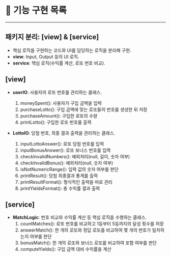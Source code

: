 # 🚀 기능 구현 목록

---
## **패키지 분리**: [view] & [service]
- 핵심 로직을 구현하는 코드와 UI를 담당하는 로직을 분리해 구현.
- **view**: Input, Output 등의 UI 로직.
- **service**: 핵심 로직(수익률 계산, 로또 번호 비교).

## [view]
- **userIO**: 사용자의 로또 번호를 관리하는 클래스.
  1. moneySpent(): 사용자가 구입 금액을 입력
  2. purchaseLotto(): 구입 금액에 맞는 로또들의 번호를 생성한 뒤 저장
  3. purchaseAmount(): 구입한 로또의 수량
  4. printLotto(): 구입한 로또 번호를 출력
  
- **LottoIO**: 당첨 번호, 최종 결과 출력을 관리하는 클래스.
  1. inputLottoAnswer(): 로또 당첨 번호를 입력
  2. inputBonusAnswer(): 로또 보너스 번호를 입력
  3. checkInvalidNumbers(): 예외처리(null, 길이, 숫자 여부)
  4. checkInvalidBonus(): 예외처리(null, 숫자 여부)
  5. isNotNumericRange(): 입력 값의 숫자 여부를 판단
  6. printResult(): 당첨 최종결과 통계를 출력
  7. printResultFormat(): 형식적인 출력을 따로 관리
  8. printYieldsFormat(): 총 수익률 결과 출력


## [service]
- **MatchLogic**: 번호 비교와 수익률 계산 등 핵심 로직을 수행하는 클래스. 
  1. countMatches(): 로또 번호를 비교하고 1등부터 5등까지의 달성 횟수를 저장
  2. answerMatch(): 한 개의 로또와 정답 로또를 비교하여 몇 개의 번호가 일치하는지 여부를 판단
  3. bonusMatch(): 한 개의 로또와 보너스 로또를 비교하여 포함 여부를 판단
  4. computeYields(): 구입 금액 대비 수익률을 계산
